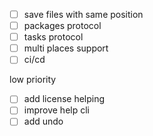 - [ ] save files with same position
- [ ] packages protocol
- [ ] tasks protocol
- [ ] multi places support
- [ ] ci/cd

low priority
- [ ] add license helping
- [ ] improve help cli
- [ ] add undo